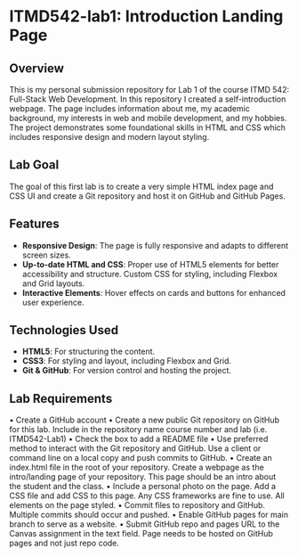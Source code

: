 # ITMD542-lab1: Introduction Landing Page

## Overview

This is my personal submission repository for Lab 1 of the course ITMD 542: Full-Stack Web Development. In this repository I created a self-introduction webpage. The page includes information about me, my academic background, my interests in web and mobile development, and my hobbies. The project demonstrates some foundational skills in HTML and CSS which includes responsive design and modern layout styling.

## Lab Goal

The goal of this first lab is to create a very simple HTML index page and CSS UI and create a Git repository and host it on GitHub and GitHub Pages.

## Features

- **Responsive Design**: The page is fully responsive and adapts to different screen sizes.
- **Up-to-date HTML and CSS**: Proper use of HTML5 elements for better accessibility and structure. Custom CSS for styling, including Flexbox and Grid layouts.
- **Interactive Elements**: Hover effects on cards and buttons for enhanced user experience.

## Technologies Used

- **HTML5**: For structuring the content.
- **CSS3**: For styling and layout, including Flexbox and Grid.
- **Git & GitHub**: For version control and hosting the project.

## Lab Requirements

• Create a GitHub account
• Create a new public Git repository on GitHub for this lab. Include in the repository name course number and lab (i.e. ITMD542-Lab1)
• Check the box to add a README file
• Use preferred method to interact with the Git repository and GitHub. Use a client or command line on a local copy and push commits to GitHub.
• Create an index.html file in the root of your repository. Create a webpage as the intro/landing page of your repository. This page should be an intro about the student and the class.
• Include a personal photo on the page. Add a CSS file and add CSS to this page. Any CSS frameworks are fine to use. All elements on the page styled.
• Commit files to repository and GitHub. Multiple commits should occur and pushed.
• Enable GitHub pages for main branch to serve as a website.
• Submit GitHub repo and pages URL to the Canvas assignment in the text field. Page needs to be hosted on GitHub pages and not just repo code.
